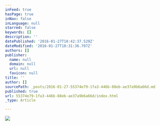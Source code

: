 ```yaml
---
inFeed: true
hasPage: true
inNav: false
inLanguage: null
starred: false
keywords: []
description: ''
datePublished: '2016-01-27T18:42:37.529Z'
dateModified: '2016-01-27T18:31:36.707Z'
authors: []
publisher:
  name: null
  domain: null
  url: null
  favicon: null
title: ''
author: []
sourcePath: _posts/2016-01-27-55374e79-1fa3-446b-88eb-ae37a9b6a66d.md
published: true
url: 55374e79-1fa3-446b-88eb-ae37a9b6a66d/index.html
_type: Article

---
```

![](https://the-grid-user-content.s3-us-west-2.amazonaws.com/7fdd3a04-f27e-4a99-9568-c20f5e717905.gif)
